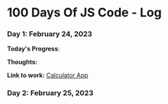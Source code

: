 # 100 Days Of JS Code - Log

### Day 1: February 24, 2023

**Today's Progress**: 

**Thoughts:** 

**Link to work:** [Calculator App](http://www.example.com)





### Day 2: February 25, 2023